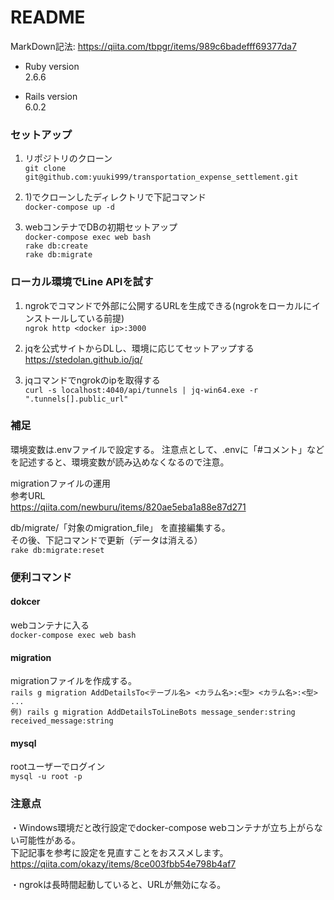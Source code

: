 # README

MarkDown記法: https://qiita.com/tbpgr/items/989c6badefff69377da7

* Ruby version<br>
2.6.6

* Rails version<br>
6.0.2

### セットアップ

1) リポジトリのクローン<br>
`git clone git@github.com:yuuki999/transportation_expense_settlement.git`

2) 1)でクローンしたディレクトリで下記コマンド<br>
`docker-compose up -d`

3) webコンテナでDBの初期セットアップ<br>
`docker-compose exec web bash`<br>
`rake db:create`<br>
`rake db:migrate`<br>

### ローカル環境でLine APIを試す

1) ngrokでコマンドで外部に公開するURLを生成できる(ngrokをローカルにインストールしている前提)<br>
`ngrok http <docker ip>:3000`

2) jqを公式サイトからDLし、環境に応じてセットアップする<br>
https://stedolan.github.io/jq/<br>

3) jqコマンドでngrokのipを取得する<br>
`curl -s localhost:4040/api/tunnels | jq-win64.exe -r ".tunnels[].public_url"`

### 補足

環境変数は.envファイルで設定する。
注意点として、.envに「#コメント」などを記述すると、環境変数が読み込めなくなるので注意。

migrationファイルの運用<br>
参考URL<br>
https://qiita.com/newburu/items/820ae5eba1a88e87d271

db/migrate/「対象のmigration_file」 を直接編集する。<br>
その後、下記コマンドで更新（データは消える）<br>
`rake db:migrate:reset`

### 便利コマンド

#### dokcer

webコンテナに入る<br>
`docker-compose exec web bash`

#### migration

migrationファイルを作成する。<br>
`rails g migration AddDetailsTo<テーブル名> <カラム名>:<型> <カラム名>:<型> ... `<br>
`例) rails g migration AddDetailsToLineBots message_sender:string received_message:string`

#### mysql

rootユーザーでログイン<br>
`mysql -u root -p`


### 注意点

・Windows環境だと改行設定でdocker-compose webコンテナが立ち上がらない可能性がある。<br>
下記記事を参考に設定を見直すことをおススメします。<br>
https://qiita.com/okazy/items/8ce003fbb54e798b4af7

・ngrokは長時間起動していると、URLが無効になる。

